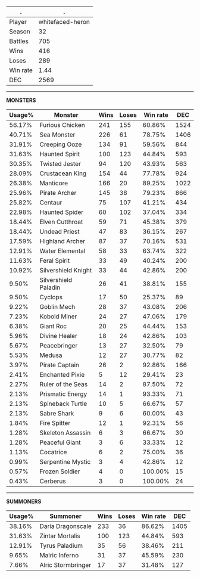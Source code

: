 .|.
|-|-
Player|whitefaced-heron
Season|32
Battles|705
Wins|416
Loses|289
Win rate|1.44
DEC|2569

---
**MONSTERS**

Usage%|Monster|Wins|Loses|Win rate|DEC|
-|-|-|-|-|-|
56.17%|Furious Chicken|241|155|60.86%|1524|
40.71%|Sea Monster|226|61|78.75%|1406|
31.91%|Creeping Ooze|134|91|59.56%|844|
31.63%|Haunted Spirit|100|123|44.84%|593|
30.35%|Twisted Jester|94|120|43.93%|563|
28.09%|Crustacean King|154|44|77.78%|924|
26.38%|Manticore|166|20|89.25%|1022|
25.96%|Pirate Archer|145|38|79.23%|866|
25.82%|Centaur|75|107|41.21%|434|
22.98%|Haunted Spider|60|102|37.04%|334|
18.44%|Elven Cutthroat|59|71|45.38%|379|
18.44%|Undead Priest|47|83|36.15%|267|
17.59%|Highland Archer|87|37|70.16%|531|
12.91%|Water Elemental|58|33|63.74%|322|
11.63%|Feral Spirit|33|49|40.24%|200|
10.92%|Silvershield Knight|33|44|42.86%|200|
9.50%|Silvershield Paladin|26|41|38.81%|155|
9.50%|Cyclops|17|50|25.37%|89|
9.22%|Goblin Mech|28|37|43.08%|206|
7.23%|Kobold Miner|24|27|47.06%|179|
6.38%|Giant Roc|20|25|44.44%|153|
5.96%|Divine Healer|18|24|42.86%|103|
5.67%|Peacebringer|13|27|32.50%|79|
5.53%|Medusa|12|27|30.77%|82|
3.97%|Pirate Captain|26|2|92.86%|166|
2.41%|Enchanted Pixie|5|12|29.41%|23|
2.27%|Ruler of the Seas|14|2|87.50%|72|
2.13%|Prismatic Energy|14|1|93.33%|71|
2.13%|Spineback Turtle|10|5|66.67%|57|
2.13%|Sabre Shark|9|6|60.00%|43|
1.84%|Fire Spitter|12|1|92.31%|56|
1.28%|Skeleton Assassin|6|3|66.67%|30|
1.28%|Peaceful Giant|3|6|33.33%|12|
1.13%|Cocatrice|6|2|75.00%|36|
0.99%|Serpentine Mystic|3|4|42.86%|12|
0.57%|Frozen Soldier|4|0|100.00%|15|
0.43%|Cerberus|3|0|100.00%|24|

---
**SUMMONERS**

Usage%|Summoner|Wins|Loses|Win rate|DEC|
-|-|-|-|-|-|
38.16%|Daria Dragonscale|233|36|86.62%|1405|
31.63%|Zintar Mortalis|100|123|44.84%|593|
12.91%|Tyrus Paladium|35|56|38.46%|211|
9.65%|Malric Inferno|31|37|45.59%|230|
7.66%|Alric Stormbringer|17|37|31.48%|127|
